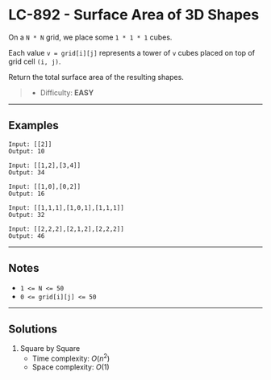 # LC-892 - Surface Area of 3D Shapes

On a `N * N` grid, we place some `1 * 1 * 1` cubes.

Each value `v = grid[i][j]` represents a tower of `v` cubes placed on top of grid cell `(i, j)`.

Return the total surface area of the resulting shapes.

> * Difficulty: **EASY**

---
## Examples

```
Input: [[2]]
Output: 10
```

```
Input: [[1,2],[3,4]]
Output: 34
```

```
Input: [[1,0],[0,2]]
Output: 16
```

```
Input: [[1,1,1],[1,0,1],[1,1,1]]
Output: 32
```

```
Input: [[2,2,2],[2,1,2],[2,2,2]]
Output: 46
```

---
## Notes

* `1 <= N <= 50`
* `0 <= grid[i][j] <= 50`

---
## Solutions

1. Square by Square
    * Time complexity: $O(n^2)$
    * Space complexity: $O(1)$